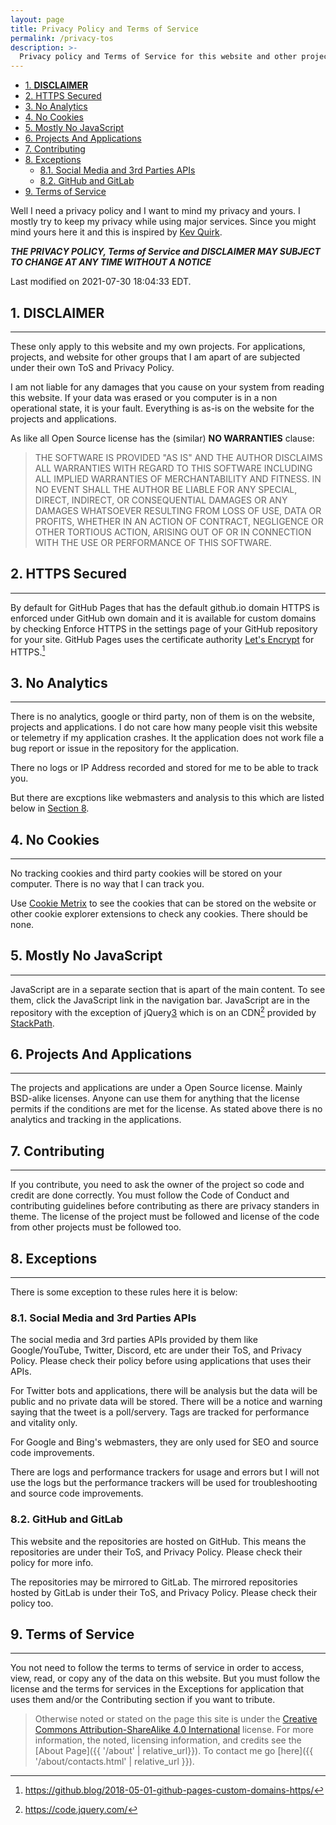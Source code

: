 ```yaml
---
layout: page
title: Privacy Policy and Terms of Service
permalink: /privacy-tos
description: >-
  Privacy policy and Terms of Service for this website and other projects.
---
```


- [1. **DISCLAIMER**](#1-disclaimer)
- [2. HTTPS Secured](#2-https-secured)
- [3. No Analytics](#3-no-analytics)
- [4. No Cookies](#4-no-cookies)
- [5. Mostly No JavaScript](#5-mostly-no-javascript)
- [6. Projects And Applications](#6-projects-and-applications)
- [7. Contributing](#7-contributing)
- [8. Exceptions](#8-exceptions)
  - [8.1. Social Media and 3rd Parties APIs](#81-social-media-and-3rd-parties-apis)
  - [8.2. GitHub and GitLab](#82-github-and-gitlab)
- [9. Terms of Service](#9-terms-of-service)

Well I need a privacy policy and I want to mind my privacy and yours. I mostly
try to keep my privacy while using major services. Since you might mind yours
here it and this is inspired by [Kev Quirk](https://kevq.uk).

**_THE PRIVACY POLICY, Terms of Service and DISCLAIMER MAY SUBJECT
TO CHANGE AT ANY TIME WITHOUT A NOTICE_**

Last modified on 2021-07-30 18:04:33 EDT.

## 1. **DISCLAIMER**

---

These only apply to this website and my own projects. For applications,
projects, and website for other groups that I am apart of are subjected under
their own ToS and Privacy Policy.

I am not liable for any damages that you cause on your system from reading this
website. If your data was erased or you computer is in a non operational state,
it is your fault. Everything is as-is on the website for the projects and
applications.

As like all Open Source license has the (similar) **NO WARRANTIES** clause:

> THE SOFTWARE IS PROVIDED "AS IS" AND THE AUTHOR DISCLAIMS ALL WARRANTIES WITH
  REGARD TO THIS SOFTWARE INCLUDING ALL IMPLIED WARRANTIES OF MERCHANTABILITY
  AND FITNESS. IN NO EVENT SHALL THE AUTHOR BE LIABLE FOR ANY SPECIAL, DIRECT,
  INDIRECT, OR CONSEQUENTIAL DAMAGES OR ANY DAMAGES WHATSOEVER RESULTING FROM
  LOSS OF USE, DATA OR PROFITS, WHETHER IN AN ACTION OF CONTRACT, NEGLIGENCE OR
  OTHER TORTIOUS ACTION, ARISING OUT OF OR IN CONNECTION WITH THE USE OR
  PERFORMANCE OF THIS SOFTWARE.

## 2. HTTPS Secured

---

By default for GitHub Pages that has the default github.io domain HTTPS is
enforced under GitHub own domain and it is available for custom domains by
checking Enforce HTTPS in the settings page of your GitHub repository for your
site.
GitHub Pages uses the certificate authority [Let's Encrypt][1] for HTTPS.[^1]

## 3. No Analytics

---

There is no analytics, google or third party, non of them is on the website,
projects and applications. I do not care how many people visit this website or
telemetry if my application crashes. It the application does not work file a
bug report or issue in the repository for the application.

There no logs or IP Address recorded and stored for me to be able to track you.

But there are excptions like webmasters and analysis to this which are listed
below in [Section 8](#8-exceptions).

## 4. No Cookies

---

No tracking cookies and third party cookies will be stored on your computer.
There is no way that I can track you.

Use [Cookie Metrix][2] to see the cookies that can be stored on the website or
other cookie explorer extensions to check any cookies. There should be none.

## 5. Mostly No JavaScript

---

JavaScript are in a separate section that is apart of the main content.
To see them, click the JavaScript link in the navigation bar.
JavaScript are in the repository with the exception of jQuery[3] which is on an
CDN[^2] provided by [StackPath][4].

## 6. Projects And Applications

---

The projects and applications are under a Open Source license. Mainly BSD-alike
licenses. Anyone can use them for anything that the license permits if the
conditions are met for the license. As stated above there is no analytics and
tracking in the applications.

## 7. Contributing

---

If you contribute, you need to ask the owner of the project so code and credit
are done correctly. You must follow the Code of Conduct and contributing guidelines
before contributing as there are privacy standers in theme. The license of the
project must be followed and license of the code from other projects must be
followed too.

## 8. Exceptions

---

There is some exception to these rules here it is below:

### 8.1. Social Media and 3rd Parties APIs

The social media and 3rd parties APIs provided by them like Google/YouTube,
Twitter, Discord, etc are under their ToS, and Privacy Policy. Please check their
policy before using applications that uses their APIs.

For Twitter bots and applications, there will be analysis but the data will be
public and no private data will be stored. There will be a notice and warning
saying that the tweet is a poll/servery. Tags are tracked for performance and
vitality only.

For Google and Bing's webmasters, they are only used for SEO and source code
improvements.

There are logs and performance trackers for usage and errors
but I will not use the logs but the performance trackers will be used for
troubleshooting and source code improvements.

### 8.2. GitHub and GitLab

This website and the repositories are hosted on GitHub. This means the
repositories are under their ToS, and Privacy Policy. Please check their policy
for more info.

The repositories may be mirrored to GitLab. The mirrored repositories hosted by
GitLab is under their ToS, and Privacy Policy. Please check their policy too.

## 9. Terms of Service

---

You not need to follow the terms to terms of service in order to access, view,
read, or copy any of the data on this website. But you must follow the license
and the terms for services in the Exceptions for application that uses them
and/or the Contributing section if you want to tribute.

> Otherwise noted or stated on the page this site is under the
  [Creative Commons Attribution-ShareAlike 4.0 International][8]
  license. For more information, the noted, licensing information, and
  credits see the [About Page]({{ '/about' | relative_url}}). To contact me
  go [here]({{ '/about/contacts.html' | relative_url }}).

[^1]: https://github.blog/2018-05-01-github-pages-custom-domains-https/
[^2]: https://code.jquery.com/

[1]: https://letsencrypt.org/
[2]: https://www.cookiemetrix.com/
[3]: https://jquery.com/
[4]: https://www.stackpath.com/
[5]: https://smartgb.com/
[6]: https://smartgb.com/agreement.htm
[7]: https://www.smartgb.com/privacy.php
[8]: https://creativecommons.org/licenses/by-sa/4.0/

